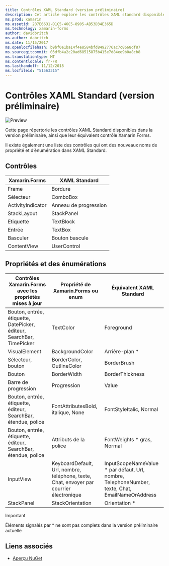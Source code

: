 ```yaml
---
title: Contrôles XAML Standard (version préliminaire)
description: Cet article explore les contrôles XAML standard disponibles dans Xamarin.Forms.
ms.prod: xamarin
ms.assetid: 287E6631-D1C5-46C5-8905-AB53D34E365D
ms.technology: xamarin-forms
author: davidbritch
ms.author: dabritch
ms.date: 11/15/2017
ms.openlocfilehash: b9bf0e1ba14f4e8584bfd8492776ac7c8668df87
ms.sourcegitcommit: 03dfb4a2c20ad68515875b415e7d84ee9b0a8cb8
ms.translationtype: MT
ms.contentlocale: fr-FR
ms.lasthandoff: 11/12/2018
ms.locfileid: "51563315"
---
```

# <a name="xaml-standard-preview-controls"></a>Contrôles XAML Standard (version préliminaire)

![Preview](~/media/shared/preview.png)

Cette page répertorie les contrôles XAML Standard disponibles dans la version préliminaire, ainsi que leur équivalent contrôle Xamarin.Forms.

Il existe également une liste des contrôles qui ont des nouveaux noms de propriété et d’énumération dans XAML Standard.

## <a name="controls"></a>Contrôles

|Xamarin.Forms|XAML Standard|
|--- |--- |
|Frame|Bordure|
|Sélecteur|ComboBox|
|ActivityIndicator|Anneau de progression|
|StackLayout|StackPanel|
|Etiquette|TextBlock|
|Entrée|TextBox|
|Basculer|Bouton bascule|
|ContentView|UserControl|


## <a name="properties-and-enumerations"></a>Propriétés et des énumérations

|Contrôles Xamarin.Forms avec les propriétés mises à jour|Propriété de Xamarin.Forms ou enum|Équivalent XAML Standard|
|--- |--- |--- |
|Bouton, entrée, étiquette, DatePicker, éditeur, SearchBar, TimePicker|TextColor|Foreground|
|VisualElement|BackgroundColor|Arrière-plan *|
|Sélecteur, bouton|BorderColor, OutlineColor|BorderBrush|
|Bouton|BorderWidth|BorderThickness|
|Barre de progression|Progression|Value|
|Bouton, entrée, étiquette, éditeur, SearchBar, étendue, police|FontAttributesBold, italique, None|FontStyleItalic, Normal|
|Bouton, entrée, étiquette, éditeur, SearchBar, étendue, police|Attributs de la police|FontWeights * gras, Normal|
|InputView|KeyboardDefault, Url, nombre, téléphone, texte, Chat, envoyer par courrier électronique|InputScopeNameValue * par défaut, Url, nombre, TelephoneNumber, texte, Chat, EmailNameOrAddress|
|StackPanel|StackOrientation|Orientation *|

> [!IMPORTANT]
> Éléments signalés par * ne sont pas complets dans la version préliminaire actuelle

## <a name="related-links"></a>Liens associés

- [Aperçu NuGet](https://aka.ms/xf-xamlstandard-nuget)
